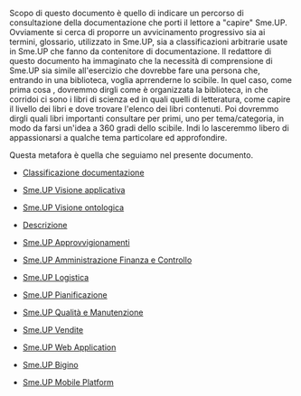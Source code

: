 Scopo di questo documento è quello di indicare un percorso di consultazione della documentazione che porti il lettore a  "capire" Sme.UP.
Ovviamente si cerca di proporre un avvicinamento progressivo sia ai termini, glossario, utilizzato in Sme.UP, sia a classificazioni arbitrarie usate in Sme.UP che fanno da contenitore di documentazione.
Il redattore di questo documento ha immaginato che la necessità di comprensione di Sme.UP sia simile all'esercizio che dovrebbe fare una persona che, entrando in una biblioteca, voglia aprrenderne lo scibile. In quel caso, come prima cosa , dovremmo dirgli come è organizzata la biblioteca, in che corridoi ci sono i libri di scienza ed in quali quelli di letteratura, come capire il livello dei libri e dove trovare l'elenco dei libri contenuti.
Poi dovremmo dirgli quali libri importanti consultare per primi, uno per tema/categoria, in modo da farsi un'idea a 360 gradi dello scibile.
Indi lo lasceremmo libero di appassionarsi a qualche tema particolare ed approfondire.

Questa metafora è quella che seguiamo nel presente documento.

- [Classificazione documentazione](Sorgenti/DOC/TA/B£AMO/B£DOCU_10)

- [Sme.UP Visione applicativa](Sorgenti/TA/B£A/AAVAP)

- [Sme.UP Visione ontologica](Sorgenti/TA/B£A/AAVON)
- [Descrizione](Sorgenti/DOC/TA/B£AMO/C£PARA_INT)

- [Sme.UP Approvvigionamenti](Sorgenti/TA/B£A/AAACQ)
- [Sme.UP Amministrazione Finanza e Controllo](Sorgenti/TA/B£A/AAAFC)
- [Sme.UP Logistica](Sorgenti/TA/B£A/AALOG)

- [Sme.UP Pianificazione](Sorgenti/TA/B£A/AAPIA)
- [Sme.UP Qualità e Manutenzione](Sorgenti/TA/B£A/AAQEM)

- [Sme.UP Vendite](Sorgenti/TA/B£A/AAVEN)
- [Sme.UP Web Application](Sorgenti/TA/B£A/AAWEB)
- [Sme.UP Bigino](Sorgenti/TA/B£A/AABIG)
- [Sme.UP Mobile Platform](Sorgenti/TA/B£A/AAMOB)
